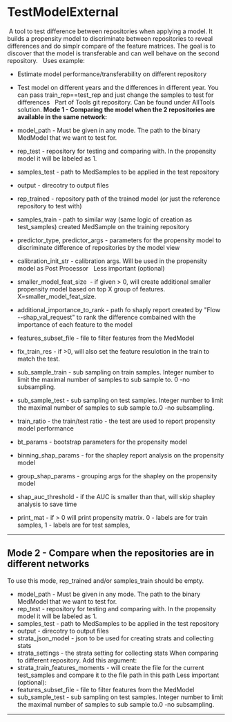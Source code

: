 # TestModelExternal
 A tool to test difference between repositories when applying a model.
It builds a propensity model to discriminate between repositories to reveal differences and do simplr compare of the feature matrices.
The goal is to discover that the model is transferable and can well behave on the second repository.
 
Uses example:

- Estimate model performance/transferability on different repository
- Test model on different years and the differences in different year. You can pass train_rep==test_rep and just change the samples to test for differences
 
Part of Tools git repository. Can be found under AllTools solution.
**Mode 1 - Comparing the model when the 2 repositories are available in the same network:**

- model_path - Must be given in any mode. The path to the binary MedModel that we want to test for.
- rep_test - repository for testing and comparing with. In the propensity model it will be labeled as 1.
- samples_test - path to MedSamples to be applied in the test repository
- output - direcotry to output files
- rep_trained - repository path of the trained model (or just the reference repository to test with)
- samples_train - path to similar way (same logic of creation as test_samples) created MedSample on the training repository
- predictor_type, predictor_args - parameters for the propensity model to discriminate difference of repositories by the model view
- calibration_init_str - calibration args. Will be used in the propensity model as Post Processor
 
Less important (optional)

- smaller_model_feat_size  - if given > 0, will create additional smaller propensity model based on top X group of features. X=smaller_model_feat_size. 
- additional_importance_to_rank - path fo shaply report created by "Flow --shap_val_request" to rank the difference combained with the importance of each feature to the model
- features_subset_file - file to filter features from the MedModel
- fix_train_res - if >0, will also set the feature resulotion in the train to match the test.
- sub_sample_train - sub sampling on train samples. Integer number to limit the maximal number of samples to sub sample to. 0 -no subsampling.
- sub_sample_test - sub sampling on test samples. Integer number to limit the maximal number of samples to sub sample to.0 -no subsampling.
- train_ratio - the train/test ratio - the test are used to report propensity model performance
- bt_params - bootstrap parameters for the propensity model
- binning_shap_params - for the shapley report analysis on the propensity model
- group_shap_params - grouping args for the shapley on the propensity model
- shap_auc_threshold - if the AUC is smaller than that, will skip shapley analysis to save time
- print_mat - if > 0 will print propensity matrix. 0 - labels are for train samples, 1 - labels are for test samples,
****
## **Mode 2 - Compare when the repositories are in different networks**
To use this mode, rep_trained and/or samples_train should be empty.

- model_path - Must be given in any mode. The path to the binary MedModel that we want to test for.
- rep_test - repository for testing and comparing with. In the propensity model it will be labeled as 1.
- samples_test - path to MedSamples to be applied in the test repository
- output - direcotry to output files
- strata_json_model - json to be used for creating strats and collecting stats
- strata_settings - the strata setting for collecting stats
When comparing to different repository.
Add this argument:
- strata_train_features_moments - will create the file for the current test_samples and compare it to the file path in this path
Less important (optional):
- features_subset_file - file to filter features from the MedModel
- sub_sample_test - sub sampling on test samples. Integer number to limit the maximal number of samples to sub sample to.0 -no subsampling.
****
